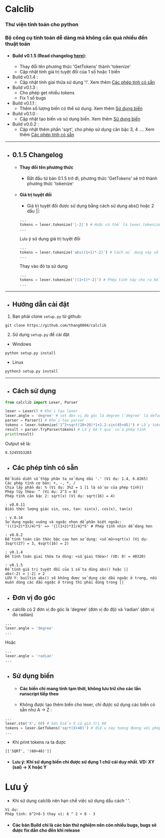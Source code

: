 # Calclib
### Thư viện tính toán cho python
### Bộ công cụ tính toán dễ dàng mà không cần quá nhiều đến thuật toán
* #### Build v0.1.5 (Read changelog [here](https://github.com/thang0804/calclib#015-changelog)):
  * Thay đổi tên phương thức 'GetTokens' thành 'tokenize'
  * Cập nhật tính giá trị tuyệt đối của 1 số hoặc 1 biến
* Build v0.1.4 :
  * Cập nhật tính giai thừa sử dụng '!'. Xem thêm [Các phép tính có sẵn](https://github.com/thang0804/calclib#các-phép-tính-có-sẵn)
* Build v0.1.3 :
  * Cho phép get nhiều tokens
  * Fix 1 số bugs
* Build v0.1.1 :
  * Thêm số lượng biến có thể sử dụng. Xem thêm [Sử dụng biến](https://github.com/thang0804/calclib#sử-dụng-biến)
* Build v0.1.0 :
  * Cập nhật tạo biến và sử dụng biến. Xem thêm [Sử dụng biến](https://github.com/thang0804/calclib#sử-dụng-biến)
* Build v0.0.2 :
  * Cập nhật thêm phần 'sqrt', cho phép sử dụng căn bậc 3, 4 .... Xem thêm [Các phép tính có sẵn](https://github.com/thang0804/calclib#các-phép-tính-có-sẵn)
***
* ## 0.1.5 Changelog
  * #### Thay đổi tên phương thức
    * Bắt đầu từ bản 0.1.5 trở đi, phương thức 'GetTokens' sẽ trở thành phương thức 'tokenize'
  * #### Giá trị tuyệt đối
    * Giá trị tuyệt đối được sử dụng bằng cách sử dụng abs() hoặc 2 dấu ||:
    ```python
    ...
    tokens = lexer.tokenize('|-2|') # Hoặc có thể là lexer.tokenize('abs(-2)')
    ...
    ```
    Lưu ý sử dụng giá trị tuyệt đối
    ```python
    ...
    tokens = lexer.tokenize('abs((1+1)*-2)') # Cách sử dụng này sẽ làm lexer hiểu nhầm và báo lỗi
    ...
    ```
    Thay vào đó ta sử dụng
    ```python
    ...
    tokens = lexer.tokenize('|(1+1)*-2|') # Phép tính này cho ra kết quả là 4
    ...
    ```
***
* ## Hướng dẫn cài đặt
1. Bạn phải clone `setup.py` từ github:
```
git clone https://github.com/thang0804/calclib
```
2. Sử dụng `setup.py` để cài đặt
* Windows
```
python setup.py install
```
* Linux
```
python3 setup.py install
```

***
* ## Cách sử dụng
```python
from calclib import Lexer, Parser

lexer = Lexer() # Khởi tạo lexer
lexer.angle = 'degree' # set đơn vị đo góc là degree ('degree' là default)
parser = Parser() # Khởi tạo parser
tokens = lexer.tokenize('1^2+sqrt(20+20)*1+2.2-sin(45+45)') # Lấy tokens của phép tính
result = parser.TryParse(tokens) # Lấy kết quả của phép tính
print(result)
```
Output sẽ là:
```
8.5245553203
```
* ## Các phép tính có sẵn
```
Để biểu diễn số thập phân ta sử dụng dấu '.' (Ví dụ: 1.4, 6.8265)
Các phép tính cơ bản: +, -, *, /
Chia lấy phần dư: % (Ví dụ: 3%2 = 1 [1 là số sư của phép tính])
Phép lũy thừa: ^ (Ví dụ: 2^3 = 8)
Phép tính căn bậc 2: sqrt(x) (Ví dụ: sqrt(16) = 4)

: v0.0.11
Biểu thức lượng giác sin, cos, tan: sin(x), cos(x), tan(x)

: v.0.14
Sử dụng ngoặc vuông và ngoặc nhọn dể phân biệt ngoặc:
'(((1+2)*3)/4)*5' => '{[(1+2)*3]/4}*5' # Phép tính nhìn dễ dàng hơn

: v0.0.2
Để tính toán căn thức bậc cao hơn sử dụng: <số mũ>sqrt(x) (Ví dụ: 3sqrt(27) = 3, 4sqrt(16) = 2)

: v0.1.4
Để tính toán giai thừa ta dùng: <số giai thừa>! (VD: 8! = 40320)

: v0.1.5
Để tính giá trị tuyệt đối của 1 số ta dùng abs() hoặc ||
abs(-2) = |-2| = 2
LƯU Ý: builtin abs() sẽ không được sử dụng các dấu ngoặc ở trong, nếu muốn dùng các dấu ngoặc ở trong thì phải dùng trong ||
```

* ## Đơn vị đo góc
* calclib có 2 đơn vị đo góc là 'degree' (đơn vị đo độ) và 'radian' (đơn vị đo radian)
```python
...
lexer.angle = 'degree'
...
```
Hoặc
```python
...
lexer.angle = 'radian'
...
```

* ## Sử dụng biến
  * #### Các biến chỉ mang tính tạm thời, không lưu trữ cho các lần runscript tiếp theo
  * Không được tạo thêm biến cho lexer, chỉ được sử dụng các biến có sẵn như A -> Z :
```python
...
lexer.sto('X', 60) # Gán biến X có giá trị 60
tokens = lexer.GetTokens('sqrt(X+40)') # điều này tương đương với phép tính sqrt(60+40)
...
```
  * Khi print tokens ra ta được
```
[['SQRT', '(60+40)']]
```
  * #### Lưu ý: Khi sử dụng biến chỉ được sử dụng 1 chữ cái duy nhất. VD: XY (sai) -> X hoặc Y

# Lưu ý
* Khi sử dụng calclib nên hạn chế việc sử dụng dấu cách ' '.
```
Ví dụ:
Phép tính: 6^2+8-3 thay vì: 6 ^ 2 + 8 - 3
```
* #### Các bản Build chỉ là các bản thử nghiệm nên còn nhiều bugs, bugs sẽ được fix dần cho đến khi release